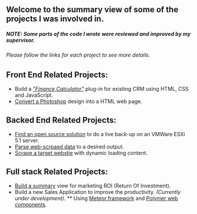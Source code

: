 ## Welcome to the summary view of some of the projects I was involved in.
##### NOTE: Some parts of the code I wrote were reviewed and improved by my supervisor.
###### Please follow the links for each project to see more details.
##  Front End Related Projects:
* Build a [_"Finance Calculator"_](https://github.com/radupopa2010/portfolio/tree/master/finance-calculator) plug-in for existing CRM using HTML, CSS and JavaScript.
* [Convert a Photoshop](https://github.com/radupopa2010/portfolio/tree/master/PSD-to-HTML-project) design into a HTML web page.


## Backed End Related Projects:
* [Find an open source solution](https://github.com/radupopa2010/portfolio/tree/master/VM-Ware-ESXI-5.1-automation-back-up-bot) to do a live back-up on an VMWare ESXi 5.1 server.
* [Parse web-scrpaed data](https://github.com/radupopa2010/portfolio/tree/master/parse-scraped-data-nab-15) to a desired output.
* [Scrape a target webstie](https://github.com/radupopa2010/portfolio/tree/master/scrape-with-selenium-npe15) with dynamic loading content.


## Full stack Related Projects:
* [Build a summary](https://github.com/radupopa2010/portfolio/tree/master/marketing-dashboard) view for marketing ROI (Return Of Investment).
* Build a new Sales Application to improve  the productivity. _(Currently under development)_. 
** Using [Meteor framework](https://www.meteor.com/) and [Polymer web components](https://www.polymer-project.org/1.0/). 
